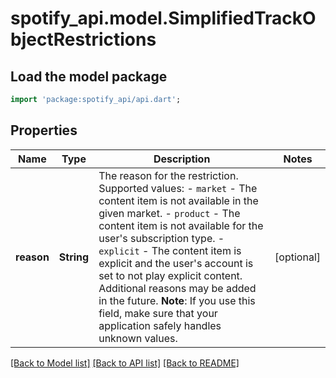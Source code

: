 # spotify_api.model.SimplifiedTrackObjectRestrictions

## Load the model package
```dart
import 'package:spotify_api/api.dart';
```

## Properties
Name | Type | Description | Notes
------------ | ------------- | ------------- | -------------
**reason** | **String** | The reason for the restriction. Supported values: - `market` - The content item is not available in the given market. - `product` - The content item is not available for the user's subscription type. - `explicit` - The content item is explicit and the user's account is set to not play explicit content.  Additional reasons may be added in the future. **Note**: If you use this field, make sure that your application safely handles unknown values.  | [optional] 

[[Back to Model list]](../README.md#documentation-for-models) [[Back to API list]](../README.md#documentation-for-api-endpoints) [[Back to README]](../README.md)


